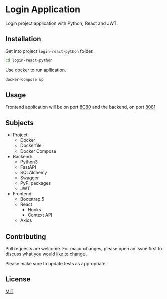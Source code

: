 # Login Application

Login project application with Python, React and JWT.

## Installation

Get into project `login-react-python` folder.

```bash
cd login-react-python
```

Use [docker](https://docs.docker.com/engine/install/) to run apllication.

```bash
docker-compose up
```

## Usage

Frontend application will be on port [8080](http://localhost:8080/) and the backend, on port [8081](http://localhost:8081/)


## Subjects
- Project:
  - Docker
  - Dockerfile
  - Docker Compose
- Backend:
  - Python3
  - FastAPI
  - SQLAlchemy
  - Swagger
  - PyPi packages
  - JWT
- Frontend:
  - Bootstrap 5
  - React
    - Hooks
    - Context API
  - Axios

## Contributing
Pull requests are welcome. For major changes, please open an issue first to discuss what you would like to change.

Please make sure to update tests as appropriate.

## License
[MIT](https://choosealicense.com/licenses/mit/)